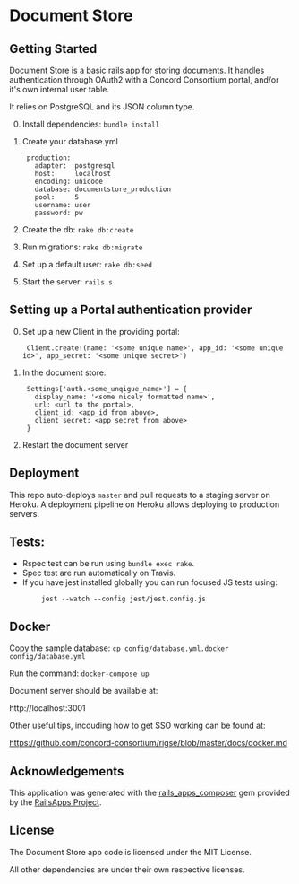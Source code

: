 Document Store
=========

Getting Started
---------------

Document Store is a basic rails app for storing documents. It handles authentication through OAuth2 with a Concord Consortium
portal, and/or it's own internal user table.

It relies on PostgreSQL and its JSON column type.

0. Install dependencies: `bundle install`
0. Create your database.yml

        production:
          adapter:  postgresql
          host:     localhost
          encoding: unicode
          database: documentstore_production
          pool:     5
          username: user
          password: pw

0. Create the db: `rake db:create`
0. Run migrations: `rake db:migrate`
0. Set up a default user: `rake db:seed`
0. Start the server: `rails s`

Setting up a Portal authentication provider
-------------------------------------------

0. Set up a new Client in the providing portal:

        Client.create!(name: '<some unique name>', app_id: '<some unique id>', app_secret: '<some unique secret>')

0. In the document store:

        Settings['auth.<some_unqigue_name>'] = {
          display_name: '<some nicely formatted name>',
          url: <url to the portal>,
          client_id: <app_id from above>,
          client_secret: <app_secret from above>
        }

0. Restart the document server

Deployment
----------

This repo auto-deploys `master` and pull requests to a staging server on Heroku.
A deployment pipeline on Heroku allows deploying to production servers.


Tests:
-----

* Rspec test can be run using `bundle exec rake`.
* Spec test are run automatically on Travis.
* If you have jest installed globally you can run focused JS tests using:

```
        jest --watch --config jest/jest.config.js
```




Docker
------

Copy the sample database: `cp config/database.yml.docker config/database.yml`

Run the command: `docker-compose up`

Document server should be available at:

http://localhost:3001

Other useful tips, incouding how to get SSO working can be found at:

https://github.com/concord-consortium/rigse/blob/master/docs/docker.md

Acknowledgements
----------------

This application was generated with the [rails_apps_composer](https://github.com/RailsApps/rails_apps_composer) gem
provided by the [RailsApps Project](http://railsapps.github.io/).


License
-------

The Document Store app code is licensed under the MIT License.

All other dependencies are under their own respective licenses.
